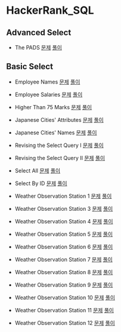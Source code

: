 # HackerRank_SQL
## Advanced Select
- The PADS
[문제](https://www.hackerrank.com/challenges/the-pads/problem?isFullScreen=true)
[풀이](https://github.com/Ju0s/HackerRank_SQL/blob/main/The%20PADS.sql)

## Basic Select
- Employee Names
[문제](https://www.hackerrank.com/challenges/name-of-employees/problem?isFullScreen=true)
[풀이](https://github.com/Ju0s/HackerRank_SQL/blob/main/Employee%20Names.sql)

- Employee Salaries
[문제](https://www.hackerrank.com/challenges/salary-of-employees/problem?isFullScreen=true)
[풀이](https://github.com/Ju0s/HackerRank_SQL/blob/main/Employee%20Salaries.sql)

- Higher Than 75 Marks
[문제](https://www.hackerrank.com/challenges/more-than-75-marks/problem?isFullScreen=true)
[풀이](https://github.com/Ju0s/HackerRank_SQL/blob/main/Higher%20Than%2075%20Marks.sql)

- Japanese Cities' Attributes
[문제](https://www.hackerrank.com/challenges/japanese-cities-attributes/problem?isFullScreen=true)
[풀이](https://github.com/Ju0s/HackerRank_SQL/blob/main/Japanese%20Cities'%20Attributes.sql)

- Japanese Cities' Names
[문제](https://www.hackerrank.com/challenges/japanese-cities-name/problem?isFullScreen=true)
[풀이](https://github.com/Ju0s/HackerRank_SQL/blob/main/Japanese%20Cities'%20Names.sql)

- Revising the Select Query I
[문제](https://www.hackerrank.com/challenges/revising-the-select-query/problem?isFullScreen=true)
[풀이](https://github.com/Ju0s/HackerRank_SQL/blob/main/Revising%20the%20Select%20Query%20I.sql)

- Revising the Select Query II
[문제](https://www.hackerrank.com/challenges/revising-the-select-query-2/problem?isFullScreen=true)
[풀이](https://github.com/Ju0s/HackerRank_SQL/blob/main/Revising%20the%20Select%20Query%20II.sql)

- Select All
[문제](https://www.hackerrank.com/challenges/select-all-sql/problem?isFullScreen=true)
[풀이](https://github.com/Ju0s/HackerRank_SQL/blob/main/Select%20All.sql)

- Select By ID
[문제](https://www.hackerrank.com/challenges/select-by-id/problem?isFullScreen=true)
[풀이](https://github.com/Ju0s/HackerRank_SQL/blob/main/Select%20By%20ID.sql)

- Weather Observation Station 1
[문제](https://www.hackerrank.com/challenges/weather-observation-station-1/problem?isFullScreen=true)
[풀이](https://github.com/Ju0s/HackerRank_SQL/blob/main/Weather%20Observation%20Station%201.sql)

- Weather Observation Station 3
[문제](https://www.hackerrank.com/challenges/weather-observation-station-3/problem?isFullScreen=true)
[풀이](https://github.com/Ju0s/HackerRank_SQL/blob/main/Weather%20Observation%20Station%203.sql)

- Weather Observation Station 4
[문제](https://www.hackerrank.com/challenges/weather-observation-station-4/problem?isFullScreen=true)
[풀이](https://github.com/Ju0s/HackerRank_SQL/blob/main/Weather%20Observation%20Station%204.sql)

- Weather Observation Station 5
[문제](https://www.hackerrank.com/challenges/weather-observation-station-5/problem?isFullScreen=true)
[풀이](https://github.com/Ju0s/HackerRank_SQL/blob/main/Weather%20Observation%20Station%205.sql)

- Weather Observation Station 6
[문제](https://www.hackerrank.com/challenges/weather-observation-station-6/problem?isFullScreen=true)
[풀이](https://github.com/Ju0s/HackerRank_SQL/blob/main/Weather%20Observation%20Station%206.sql)

- Weather Observation Station 7
[문제](https://www.hackerrank.com/challenges/weather-observation-station-7/problem?isFullScreen=true)
[풀이](https://github.com/Ju0s/HackerRank_SQL/blob/main/Weather%20Observation%20Station%207.sql)

- Weather Observation Station 8
[문제](https://www.hackerrank.com/challenges/weather-observation-station-8/problem?isFullScreen=true)
[풀이](https://github.com/Ju0s/HackerRank_SQL/blob/main/Weather%20Observation%20Station%208.sql)

- Weather Observation Station 9
[문제](https://www.hackerrank.com/challenges/weather-observation-station-9/problem?isFullScreen=true)
[풀이](https://github.com/Ju0s/HackerRank_SQL/blob/main/Weather%20Observation%20Station%209.sql)

- Weather Observation Station 10
[문제](https://www.hackerrank.com/challenges/weather-observation-station-10/problem?isFullScreen=true)
[풀이](https://github.com/Ju0s/HackerRank_SQL/blob/main/Weather%20Observation%20Station%2010.sql)

- Weather Observation Station 11
[문제](https://www.hackerrank.com/challenges/weather-observation-station-11/problem?isFullScreen=true)
[풀이](https://github.com/Ju0s/HackerRank_SQL/blob/main/Weather%20Observation%20Station%2011.sql)

- Weather Observation Station 12
[문제](https://www.hackerrank.com/challenges/weather-observation-station-12/problem?isFullScreen=true)
[풀이](https://github.com/Ju0s/HackerRank_SQL/blob/main/Weather%20Observation%20Station%2012.sql)
